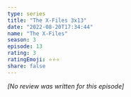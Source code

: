 ```yaml
---
type: series
title: "The X-Files 3x13"
date: "2022-08-20T17:34:44"
name: "The X-Files"
season: 3
episode: 13
rating: 3
ratingEmoji: ⭐️⭐️⭐️
share: false
---
```


_[No review was written for this episode]_
